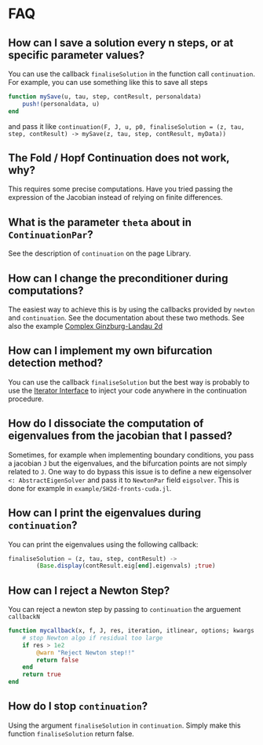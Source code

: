 # FAQ

## How can I save a solution every n steps, or at specific parameter values?

You can use the callback `finaliseSolution` in the function call `continuation`. For example, you can use something like this to save all steps

```julia
function mySave(u, tau, step, contResult, personaldata)
	push!(personaldata, u)
end
```
and pass it like `continuation(F, J, u, p0, finaliseSolution = (z, tau, step, contResult) -> mySave(z, tau, step, contResult, myData))`

## The Fold / Hopf Continuation does not work, why?

This requires some precise computations. Have you tried passing the expression of the Jacobian instead of relying on finite differences.

## What is the parameter `theta` about in `ContinuationPar`?

See the description of `continuation` on the page Library.

## How can I change the preconditioner during computations?

The easiest way to achieve this is by using the callbacks provided by `newton` and `continuation`. See the documentation about these two methods. See also the example [Complex Ginzburg-Landau 2d](@ref)

## How can I implement my own bifurcation detection method?

You can use the callback `finaliseSolution` but the best way is probably to use the [Iterator Interface](@ref) to inject your code anywhere in the continuation procedure. 

## How do I dissociate the computation of eigenvalues from the jacobian that I passed?

Sometimes, for example when implementing boundary conditions, you pass a jacobian `J` but the eigenvalues, and the bifurcation points are not simply related to `J`. One way to do bypass this issue is to define a new eigensolver `<: AbstractEigenSolver` and pass it to `NewtonPar` field `eigsolver`. This is done for example in `example/SH2d-fronts-cuda.jl`.

## How can I print the eigenvalues during `continuation`?

You can print the eigenvalues using the following callback:

```julia
finaliseSolution = (z, tau, step, contResult) -> 
		(Base.display(contResult.eig[end].eigenvals) ;true)
```

## How can I reject a Newton Step?

You can reject a newton step by passing to `continuation` the arguement `callbackN` 

```julia
function mycallback(x, f, J, res, iteration, itlinear, options; kwargs...)
	# stop Newton algo if residual too large
	if res > 1e2
		@warn "Reject Newton step!!"
		return false
	end
	return true
end
```

## How do I stop `continuation`?

Using the argument `finaliseSolution` in `continuation`. Simply make this function `finaliseSolution` return false.